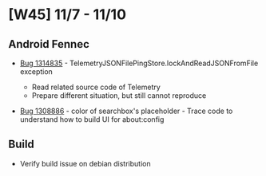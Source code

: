 # [W45] 11/7 - 11/10

## Android Fennec

* [Bug 1314835](https://bugzilla.mozilla.org/show_bug.cgi?id=1314835) - TelemetryJSONFilePingStore.lockAndReadJSONFromFile exception
    - Read related source code of Telemetry
    - Prepare different situation, but still cannot reproduce

* [Bug 1308886](https://bugzilla.mozilla.org/show_bug.cgi?id=1308886) - color of searchbox's placeholder
      - Trace code to understand how to build UI for about:config

## Build

* Verify build issue on debian distribution

